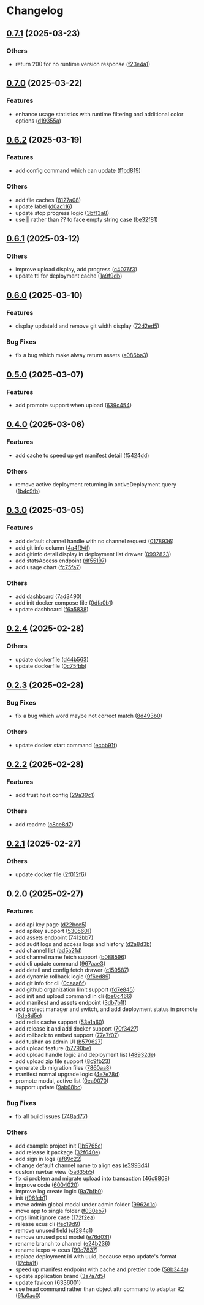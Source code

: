 # Changelog

## [0.7.1](https://github.com/moonrailgun/iexpo/compare/v0.7.0...v0.7.1) (2025-03-23)

### Others

* return 200 for no runtime version response ([f23e4a1](https://github.com/moonrailgun/iexpo/commit/f23e4a1b86caa1440be25b04481b9b86e16e72e6))

## [0.7.0](https://github.com/moonrailgun/iexpo/compare/v0.6.2...v0.7.0) (2025-03-22)

### Features

* enhance usage statistics with runtime filtering and additional color options ([d19355a](https://github.com/moonrailgun/iexpo/commit/d19355a75f983a107d220d9ec65f5f63b9e852b7))

## [0.6.2](https://github.com/moonrailgun/iexpo/compare/v0.6.1...v0.6.2) (2025-03-19)

### Features

* add config command which can update ([f1bd819](https://github.com/moonrailgun/iexpo/commit/f1bd819a1688ceac1fc656b2ae3b9862fad46227))

### Others

* add file caches ([8127a08](https://github.com/moonrailgun/iexpo/commit/8127a08fb57453ad4cc88965ec7296ed6303a339))
* update label ([d0ac116](https://github.com/moonrailgun/iexpo/commit/d0ac1164442ecd2241468ce48a4e02bd07e35834))
* update stop progress logic ([3bf13a8](https://github.com/moonrailgun/iexpo/commit/3bf13a87db9c376d066f64fc6d6b18670815a37f))
* use || rather than ?? to face empty string case ([be32f81](https://github.com/moonrailgun/iexpo/commit/be32f81674ca5744cb478805fb250e51416ab8c3))

## [0.6.1](https://github.com/moonrailgun/iexpo/compare/v0.6.0...v0.6.1) (2025-03-12)

### Others

* improve upload display, add progress ([c4076f3](https://github.com/moonrailgun/iexpo/commit/c4076f3b0984ca4e65fd568f27826e5842bcb203))
* update ttl for deployment cache ([1a9f9db](https://github.com/moonrailgun/iexpo/commit/1a9f9dbe7815a3aca324e5bff653f704854e3367))

## [0.6.0](https://github.com/moonrailgun/iexpo/compare/v0.5.0...v0.6.0) (2025-03-10)

### Features

* display updateId and remove git width display ([72d2ed5](https://github.com/moonrailgun/iexpo/commit/72d2ed51c8f19391d3e50c54f5da28a648a4731b))

### Bug Fixes

* fix a bug which make alway return assets ([a086ba3](https://github.com/moonrailgun/iexpo/commit/a086ba37af3ce965a39ec2808813d95afae50671))

## [0.5.0](https://github.com/moonrailgun/iexpo/compare/v0.4.0...v0.5.0) (2025-03-07)

### Features

* add promote support when upload ([639c454](https://github.com/moonrailgun/iexpo/commit/639c454eca6655125bc4eeb11cd445a828e253d7))

## [0.4.0](https://github.com/moonrailgun/iexpo/compare/v0.3.0...v0.4.0) (2025-03-06)

### Features

* add cache to speed up get manifest detail ([f5424dd](https://github.com/moonrailgun/iexpo/commit/f5424dd01d977f688ba883246f00c67bb9856405))

### Others

* remove active deployment returning in activeDeployment query ([1b4c9fb](https://github.com/moonrailgun/iexpo/commit/1b4c9fb4fce5c3f89c86d5746989d435b4f00651))

## [0.3.0](https://github.com/moonrailgun/iexpo/compare/v0.2.4...v0.3.0) (2025-03-05)

### Features

* add default channel handle with no channel request ([0178936](https://github.com/moonrailgun/iexpo/commit/01789362aee8d05706c300e3c874184be3325719))
* add git info column ([4a4f94f](https://github.com/moonrailgun/iexpo/commit/4a4f94f0edb57f8716035dbb8400a6e27ad763ff))
* add gitinfo detail display in deployment list drawer ([0992823](https://github.com/moonrailgun/iexpo/commit/09928238f034c714a3df75c6c848b108f3e1e810))
* add statsAccess endpoint ([df55197](https://github.com/moonrailgun/iexpo/commit/df551975fa6e5709c3061372a1a1001ca10b9c90))
* add usage chart ([fc75fa7](https://github.com/moonrailgun/iexpo/commit/fc75fa73532beb9f57e8dd35b11b75261173f507))

### Others

* add dashboard ([7ad3490](https://github.com/moonrailgun/iexpo/commit/7ad349087bce579622b37264f7bf09957fd1c398))
* add init docker compose file ([0dfa0b1](https://github.com/moonrailgun/iexpo/commit/0dfa0b1b3420831f3c8bd863860974efeefcb34f))
* update dashboard ([f6a5838](https://github.com/moonrailgun/iexpo/commit/f6a5838f1b60488cd45ea85e0dfee5695dca532f))

## [0.2.4](https://github.com/moonrailgun/iexpo/compare/v0.2.3...v0.2.4) (2025-02-28)

### Others

* update dockerfile ([d44b563](https://github.com/moonrailgun/iexpo/commit/d44b56320b086d3334c358beb7b573e0bce20200))
* update dockerfile ([0c75fbb](https://github.com/moonrailgun/iexpo/commit/0c75fbb1ed195061e893ec646e9db3a8018963ba))

## [0.2.3](https://github.com/moonrailgun/iexpo/compare/v0.2.2...v0.2.3) (2025-02-28)

### Bug Fixes

* fix a bug which word maybe not correct match ([8d493b0](https://github.com/moonrailgun/iexpo/commit/8d493b0853eef75083f49d8e722705f80a464d02))

### Others

* update docker start command ([ecbb91f](https://github.com/moonrailgun/iexpo/commit/ecbb91f6347a4c2a9a02cc3b6ba9e8ecd86160e7))

## [0.2.2](https://github.com/moonrailgun/iexpo/compare/v0.2.1...v0.2.2) (2025-02-28)

### Features

* add trust host config ([29a39c1](https://github.com/moonrailgun/iexpo/commit/29a39c1543352ff8d27f54158d0e5b20318d7bab))

### Others

* add readme ([c8ce8d7](https://github.com/moonrailgun/iexpo/commit/c8ce8d7e3acb7a81283c993588eb437b43998a7c))

## [0.2.1](https://github.com/moonrailgun/iexpo/compare/v0.2.0...v0.2.1) (2025-02-27)

### Others

* update docker file ([2f012f6](https://github.com/moonrailgun/iexpo/commit/2f012f6b9e0a1c90e694ba717bce0d002927e977))

## 0.2.0 (2025-02-27)

### Features

* add api key page ([d22bce5](https://github.com/moonrailgun/iexpo/commit/d22bce5ea88c7f79afd38b8ec69f1181c92db03b))
* add apikey support ([5305601](https://github.com/moonrailgun/iexpo/commit/53056011aacf9c110c622f16c40ea800ce9759c6))
* add assets endpoint ([7412bb7](https://github.com/moonrailgun/iexpo/commit/7412bb7b8e8cdad087813936898911372e080b79))
* add audit logs and access logs and history ([d2a8d3b](https://github.com/moonrailgun/iexpo/commit/d2a8d3bbcec0a924cdd9d7ab066e134ef15a6e7c))
* add channel list ([ad5a21d](https://github.com/moonrailgun/iexpo/commit/ad5a21d3d50a69d03286ae6ec374ff228e24a177))
* add channel name fetch support ([b088596](https://github.com/moonrailgun/iexpo/commit/b088596a095821d2f0a61810bea083aa3c962fc9))
* add cli update command ([967aae3](https://github.com/moonrailgun/iexpo/commit/967aae3f587318e2482376c78db524cb88b76f58))
* add detail and config fetch drawer ([c159587](https://github.com/moonrailgun/iexpo/commit/c159587f51aa74834882a8bb699e980e719bc1f3))
* add dynamic rollback logic ([9f6ed89](https://github.com/moonrailgun/iexpo/commit/9f6ed8916a380ee1fe53258f8e5262a72afcd449))
* add git info for cli ([0caaa6f](https://github.com/moonrailgun/iexpo/commit/0caaa6f1c203faa01555bb5fe340efdf890822fe))
* add github organization limit support ([fd7e845](https://github.com/moonrailgun/iexpo/commit/fd7e84518b8e3cc8c681155f2e27c8fba8f24c07))
* add init and upload command in cli ([be0c466](https://github.com/moonrailgun/iexpo/commit/be0c466080dff4dcc2def8a4472a07b18a1310b7))
* add manifest and assets endpoint ([3db7b1f](https://github.com/moonrailgun/iexpo/commit/3db7b1f8f052af5ee09cc0f859814f63f845510b))
* add project manager and switch, and add deployment status in promote ([3de8d5e](https://github.com/moonrailgun/iexpo/commit/3de8d5e1481fa5458bc25f64a46be615e27d2707))
* add redis cache support ([53e1a60](https://github.com/moonrailgun/iexpo/commit/53e1a60cfc535902fc76f99482648216809f4878))
* add release it and add docker support ([70f3427](https://github.com/moonrailgun/iexpo/commit/70f3427dc8b0b4f79f284a49212877615ebf2e01))
* add rollback to embed support ([77e7f07](https://github.com/moonrailgun/iexpo/commit/77e7f07aea89702731d664fbc45a84b7a0921663))
* add tushan as admin UI ([b579627](https://github.com/moonrailgun/iexpo/commit/b579627b97ac3febd12f4af27f34bc03c2d05130))
* add upload feature ([b7790be](https://github.com/moonrailgun/iexpo/commit/b7790be3ddaa87cf32a33b599676246009d1cb57))
* add upload handle logic and deployment list ([48932de](https://github.com/moonrailgun/iexpo/commit/48932de044e1e90b957dc5f133838e8f5a51f24a))
* add upload zip file support ([8c9fb23](https://github.com/moonrailgun/iexpo/commit/8c9fb238c56081e682aa1ac6ead8187e5ee37d43))
* generate db migration files ([7860aa8](https://github.com/moonrailgun/iexpo/commit/7860aa8ce8bca36ddc08b7a1dd4cd0a417997629))
* manifest normal upgrade logic ([4e7e78d](https://github.com/moonrailgun/iexpo/commit/4e7e78dc93afafe8d35cdc1e84d28a1dc0ea080d))
* promote modal, active list ([0ea9070](https://github.com/moonrailgun/iexpo/commit/0ea90702b8b536eadd3769d5158a8d692ddd9c3e))
* support update ([9ab68bc](https://github.com/moonrailgun/iexpo/commit/9ab68bcec9d42126a530daa27676979ac799833d))

### Bug Fixes

* fix all build issues ([748ad77](https://github.com/moonrailgun/iexpo/commit/748ad77e2bbae8025a81066a8e7c78ff116aaf82))

### Others

* add example project init ([1b5765c](https://github.com/moonrailgun/iexpo/commit/1b5765c3f87513d33c892a1ebd3ec30359e2e162))
* add release it package ([32f640e](https://github.com/moonrailgun/iexpo/commit/32f640ee2b156c33f645ea3bd26655cc2420b752))
* add sign in logs ([af89c22](https://github.com/moonrailgun/iexpo/commit/af89c22bbd9ca91a7bb809595f5f4f5d99bce3ca))
* change default channel name to align eas ([e3993d4](https://github.com/moonrailgun/iexpo/commit/e3993d4d815fcc0983a4f1f4b0b45560ba97a112))
* custom navbar view ([5a635b5](https://github.com/moonrailgun/iexpo/commit/5a635b5b30a43e24bbc8d49861eae7be477e68a5))
* fix ci problem and migrate upload into transaction ([46c9808](https://github.com/moonrailgun/iexpo/commit/46c98087df54ad4e2320514f7d53387726233302))
* improve code ([6004020](https://github.com/moonrailgun/iexpo/commit/6004020e316408763e750e46f44a2d0463dd13ac))
* improve log create logic ([9a7bfb0](https://github.com/moonrailgun/iexpo/commit/9a7bfb0bb4b4b63873860710d41fe2cfa2168714))
* init ([f96feb1](https://github.com/moonrailgun/iexpo/commit/f96feb10ecc2e3035486e03a6ee6da23b22d38ce))
* move admin global modal under admin folder ([9962d1c](https://github.com/moonrailgun/iexpo/commit/9962d1c11e20adbe04fd3d57ad492cd67ec5c530))
* move app to single folder ([f030eb7](https://github.com/moonrailgun/iexpo/commit/f030eb73781c168c2f1887ff51c22572c673eb12))
* orgs limit ignore case ([172f2ea](https://github.com/moonrailgun/iexpo/commit/172f2eadd83e98e2cee4a830345611f233b31c5c))
* release ecus cli ([fec19d9](https://github.com/moonrailgun/iexpo/commit/fec19d9dbe148bbd67fcb53bf8ef884f9dd745fc))
* remove unused field ([cf284c1](https://github.com/moonrailgun/iexpo/commit/cf284c1eb7e1be77f97e8483592751577de16f33))
* remove unused post model ([e76d031](https://github.com/moonrailgun/iexpo/commit/e76d0318d771e1ecf1163f6eb8f5061d635e30f8))
* rename branch to channel ([e24b236](https://github.com/moonrailgun/iexpo/commit/e24b236725c54845092036b88cbbba6294fb8fef))
* rename iexpo => ecus ([99c7837](https://github.com/moonrailgun/iexpo/commit/99c7837e74d2460b80c53e486c056b50242a2f66))
* replace deployment id with uuid, because expo update's format ([12cba1f](https://github.com/moonrailgun/iexpo/commit/12cba1f1c65fedb6056e6292a70f1a98cfa3d6a0))
* speed up manifest endpoint with cache and prettier code ([58b344a](https://github.com/moonrailgun/iexpo/commit/58b344a652967396118523506c3257c1fc06fcc7))
* update application brand ([3a7a7d5](https://github.com/moonrailgun/iexpo/commit/3a7a7d58abced89fc01c42035d2050462a8d473a))
* update favicon ([6336001](https://github.com/moonrailgun/iexpo/commit/6336001ad062d97c2e6040e145d77e4292473271))
* use head command rather than object attr command to adaptar R2 ([61a0ac0](https://github.com/moonrailgun/iexpo/commit/61a0ac07cecae0b74df0fca4ba1941cb94b0e618))
